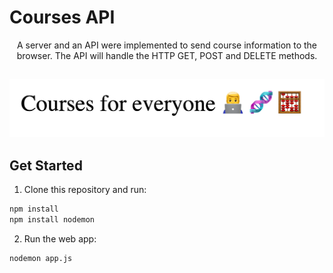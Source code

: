 # Courses API
<p align="center">
A server and an API were implemented to send course information to the browser. The API will handle the HTTP GET, POST and DELETE methods.


##
<img src='./image.png'>


## Get Started

1. Clone this repository and run:
```sh
npm install
npm install nodemon
```
2. Run the web app:
```sh
nodemon app.js
```
